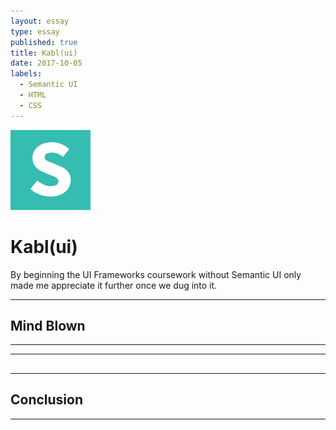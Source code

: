 ```yaml
---
layout: essay
type: essay
published: true
title: Kabl(ui)
date: 2017-10-05
labels:
  - Semantic UI
  - HTML
  - CSS
---
```


<img class="ui small left floated logo" src="../images/semantic.png">

# Kabl(ui)  

By beginning the UI Frameworks coursework without Semantic UI only made me appreciate it further once we dug into it. 

<hr>

## Mind Blown



<hr>


<hr>

## 

<hr>
	
## Conclusion

 

<hr>
